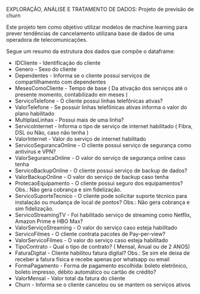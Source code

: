 EXPLORAÇÃO, ANÁLISE E TRATAMENTO DE DADOS: Projeto de previsão de churn

Este projeto tem como objetivo utilizar modelos de machine learning para prever tendências de cancelamento utilizana base de dados de uma operadora de telecomunicações.

Segue um resumo da estrutura dos dados que compõe o dataframe:
* IDCliente - Identificação do cliente 
* Genero  - Sexo do cliente
* Dependentes - Informa se o cliente possui serviços de compartilhamento com dependentes
* MesesComoCliente - Tempo de base ( Da ativação dos serviços até o presente momento, contabilizado em meses )
* ServicoTelefone - O cliente possui linhas telefônicas ativas?
* ValorTelefone - Se possuir linhas telefônicas ativas informa o valor do plano habilitado
* MultiplasLinhas - Possui mais de uma linha?
* ServicoInternet - Informa o tipo de serviço de internet habilitado ( Fibra, DSL ou Não, caso não tenha )
* ValorInternet - Valor do serviço de internet habilitado
* ServicoSegurancaOnline - O cliente possui serviço de segurança como antivirus e VPN?
* ValorSegurancaOnline  - O valor do serviço de segurança online caso tenha
* ServicoBackupOnline - O cliente possui serviço de backup de dados?
* ValorBackupOnline - O valor do serviço de backup caso tenha
* ProtecaoEquipamento - O cliente possui seguro dos equipamentos? Obs.: Não gera cobrança e sim fidelização.
* ServicoSuporteTecnico - O cliente pode solicitar suporte técnico para instalação ou mudança de local de pontos? Obs.: Não gera cobrança e sim fidelização.  
* ServicoStreamingTV - Foi habilitado serviço de streaming como Netflix, Amazon Prime e HBO Max?
* ValorServiçoStreaming - O valor do serviço caso esteja habilitado
* ServicoFilmes - O cliente contrata pacotes de Pay-per-view?
* ValorServicoFilmes - O valor do serviço caso esteja habilitado
* TipoContrato - Qual o tipo de contrato? ( Mensal, Anual ou de 2 ANOS)
* FaturaDigital - Cliente habilitou fatura digital? Obs.: Se sim ele deixa de receber a fatura física e recebe apenas por whatsapp ou email
* FormaPagamento - Forma de pagamento escolhida: boleto eletrônico, boleto impresso, débito automático ou cartão de crédito?
* ValorMensal - Valor total da fatura do cliente
* Churn - Informa se o cliente cancelou ou se mantem os serviços ativos     

